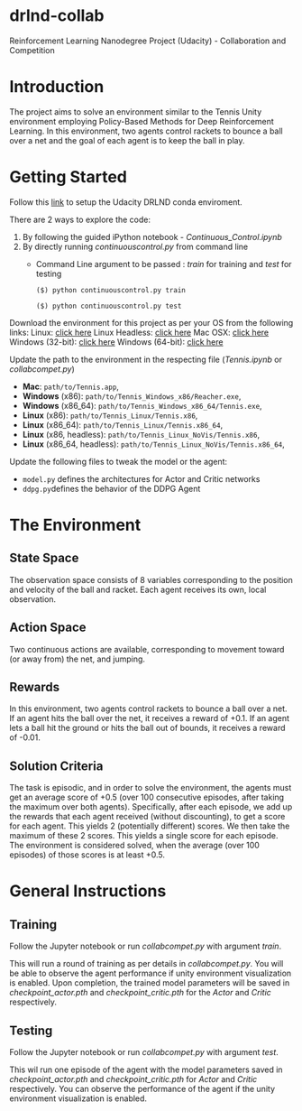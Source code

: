 # drlnd-collab
Reinforcement Learning Nanodegree Project (Udacity) - Collaboration and Competition

# Introduction
The project aims to solve an environment similar to the Tennis Unity environment employing Policy-Based Methods for Deep Reinforcement Learning. In this environment, two agents control rackets to bounce a ball over a net and the goal of each agent is to keep the ball in play.

# Getting Started
Follow this [link](https://github.com/udacity/deep-reinforcement-learning#dependencies) to setup the Udacity DRLND conda enviroment.

There are 2 ways to explore the code:
1. By following the guided iPython notebook - _Continuous_Control.ipynb_
2. By directly running _continuouscontrol.py_ from command line
   * Command Line argument to be passed : _train_ for training and _test_ for testing
   
       `($) python continuouscontrol.py train`
   
       `($) python continuouscontrol.py test`
   
Download the environment for this project as per your OS from the following links:
  Linux: [click here](https://s3-us-west-1.amazonaws.com/udacity-drlnd/P3/Tennis/Tennis_Linux.zip)
  Linux Headless: [click here](https://s3-us-west-1.amazonaws.com/udacity-drlnd/P3/Tennis/Tennis_Linux_NoVis.zip)
  Mac OSX: [click here](https://s3-us-west-1.amazonaws.com/udacity-drlnd/P3/Tennis/Tennis.app.zip)
  Windows (32-bit): [click here](https://s3-us-west-1.amazonaws.com/udacity-drlnd/P3/Tennis/Tennis_Windows_x86.zip)
  Windows (64-bit): [click here](https://s3-us-west-1.amazonaws.com/udacity-drlnd/P3/Tennis/Tennis_Windows_x86_64.zip)

Update the path to the environment in the respecting file (_Tennis.ipynb_ or _collabcompet.py_)    

- **Mac**: `path/to/Tennis.app`,
- **Windows** (x86): `path/to/Tennis_Windows_x86/Reacher.exe`,
- **Windows** (x86_64): `path/to/Tennis_Windows_x86_64/Tennis.exe`,
- **Linux** (x86): `path/to/Tennis_Linux/Tennis.x86`,
- **Linux** (x86_64): `path/to/Tennis_Linux/Tennis.x86_64`,
- **Linux** (x86, headless): `path/to/Tennis_Linux_NoVis/Tennis.x86`,
- **Linux** (x86_64, headless): `path/to/Tennis_Linux_NoVis/Tennis.x86_64`,

Update the following files to tweak the model or the agent:
- `model.py` defines the architectures for Actor and Critic networks
- `ddpg.py`defines the behavior of the DDPG Agent

# The Environment
## State Space
The observation space consists of 8 variables corresponding to the position and velocity of the ball and racket. Each agent receives its own, local observation.

## Action Space
Two continuous actions are available, corresponding to movement toward (or away from) the net, and jumping.

## Rewards
In this environment, two agents control rackets to bounce a ball over a net. If an agent hits the ball over the net, it receives a reward of +0.1. If an agent lets a ball hit the ground or hits the ball out of bounds, it receives a reward of -0.01.

## Solution Criteria
The task is episodic, and in order to solve the environment, the agents must get an average score of +0.5 (over 100 consecutive episodes, after taking the maximum over both agents). Specifically, after each episode, we add up the rewards that each agent received (without discounting), to get a score for each agent. This yields 2 (potentially different) scores. We then take the maximum of these 2 scores.
This yields a single score for each episode.
The environment is considered solved, when the average (over 100 episodes) of those scores is at least +0.5.

# General Instructions
## Training
Follow the Jupyter notebook or run _collabcompet.py_ with argument _train_.

This will run a round of training as per details in _collabcompet.py_. You will be able to observe the agent performance if unity environment visualization is enabled. Upon completion, the trained model parameters will be saved in _checkpoint_actor.pth_ and _checkpoint_critic.pth_ for the _Actor_ and _Critic_ respectively.

## Testing
Follow the Jupyter notebook or run _collabcompet.py_ with argument _test_.

This wil run one episode of the agent with the model parameters saved in _checkpoint_actor.pth_ and _checkpoint_critic.pth_ for _Actor_ and _Critic_ respectively. You can observe the performance of the agent if the unity environment visualization is enabled.

